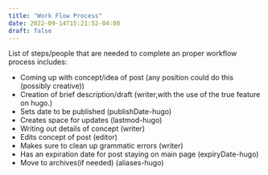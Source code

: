 ```yaml
---
title: "Work Flow Process"
date: 2022-09-14T15:21:52-04:00
draft: false
---
```


List of steps/people that are needed to complete an proper workflow process includes:
- Coming up with concept/idea of post 
  (any position could do this (possibly creative))
- Creation of brief description/draft (writer,with the use of the true feature on hugo.)
- Sets date to be published (publishDate-hugo)
- Creates space for updates (lastmod-hugo)
- Writing out details of concept (writer)
- Edits concept of post (editor)
- Makes sure to clean up grammatic errors (writer)
- Has an expiration date for post staying on main page (expiryDate-hugo)
- Move to archives(if needed) (aliases-hugo)
